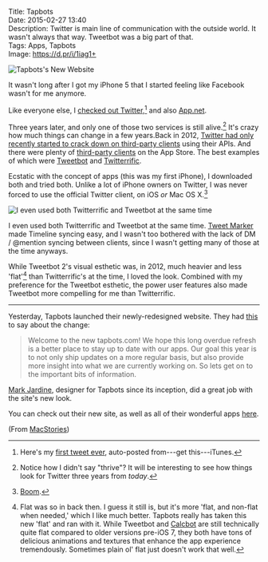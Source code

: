 Title: Tapbots  
Date: 2015-02-27 13:40  
Description: Twitter is main line of communication with the outside world. It wasn't always that way. Tweetbot was a big part of that.  
Tags: Apps, Tapbots  
Image: https://d.pr/i/1iag1+  

![Tapbots's New Website][1]

It wasn't long after I got my iPhone 5 that I started feeling like Facebook wasn't for me anymore. 

Like everyone else, I [checked out Twitter,][2][^1] and also [App.net][3]. 

Three years later, and only one of those two services is still alive.[^2] It's crazy how much things can change in a few years.Back in 2012, [Twitter had only recently started to crack down on third-party clients][4] using their APIs. And there were plenty of [third-party clients][5] on the App Store. The best examples of which were [Tweetbot][6] and [Twitterrific][7].

Ecstatic with the concept of apps (this was my first iPhone), I downloaded both and tried both. Unlike a lot of iPhone owners on Twitter, I was never forced to use the official Twitter client, on iOS *or* Mac OS X.[^3]

![I even used both Twitterrific and Tweetbot at the same time][8]
	
I even used both Twitterrific and Tweetbot at the same time. [Tweet Marker][9] made Timeline syncing easy, and I wasn't too bothered with the lack of DM / @mention syncing between clients, since I wasn't getting many of those at the time anyways.

While Tweetbot 2's visual esthetic was, in 2012, much heavier and less 'flat'[^4] than Twitterrific's at the time, I loved the look. Combined with my preference for the Tweetbot esthetic, the power user features also made Tweetbot more compelling for me than Twitterrific.

***

Yesterday, Tapbots launched their newly-redesigned website. They had [this][10] to say about the change:

> Welcome to the new tapbots.com! We hope this long overdue refresh is a better place to stay up to date with our apps. Our goal this year is to not only ship updates on a more regular basis, but also provide more insight into what we are currently working on. So lets get on to the important bits of information.

[Mark Jardine][11], designer for Tapbots since its inception, did a great job with the site's new look.

You can check out their new site, as well as all of their wonderful apps [here][12].

(From [MacStories][13])

[^1]: Here's my [first tweet ever][a], auto-posted from---get this---iTunes. 
[^2]: Notice how I didn't say "thrive"? It will be interesting to see how things look for Twitter three years from *today*. 
[^3]: [Boom][b].
[^4]: Flat was so in back then. I guess it still is, but it's more 'flat, and non-flat when needed,' which I like much better. Tapbots really has taken this new 'flat' and ran with it. While Tweetbot and [Calcbot][c] are still technically quite flat compared to older versions pre-iOS 7, they both have tons of delicious animations and textures that enhance the app experience tremendously. Sometimes plain ol' flat just doesn't work that well.

[a]: https://twitter.com/ToniWonKanobi/statuses/113085950388748289 "My first tweet ever"
[b]: https://web.archive.org/web/20121207191103/http://tapbots.com/software/tweetbot/mac/ "Tweetbot for Mac webpage from back in the day"
[c]: http://tapbots.com/calcbot/ "Calcbot for iOS"

[1]: https://d.pr/i/1iag1+ "Tapbots's New Website"
[2]: https://twitter.com/ToniWonKanobi/statuses/242981123301453827 "Pleading with my friends to remove their Facebook email addresses"
[3]: https://alpha.app.net/toniwonkanobi/post/1130894 "App.net's 'alpha' was so lonely"
[4]: http://arstechnica.com/information-technology/2011/03/twitter-tells-third-party-devs-to-stop-making-twitter-client-apps/ "Ars Technica reporting on Twitter's first skirmish with third-party developers"
[5]: https://quixey.studio.quixey.com/search?q=store%20twitter%20client "Twitter clients for iOS"
[6]: https://web.archive.org/web/20120906232823/http://tapbots.com/software/tweetbot/ "Tweetbot for iOS webpage from back in the day"
[7]: https://web.archive.org/web/20121101170526/http://twitterrific.com/iphone/ "Twitterrific webpage from back in the day"
[8]: https://d.pr/i/gML7+ "I even used both Twitterrific and Tweetbot at the same time"
[9]: http://tweetmarker.net "Tweet Marker"
[10]: http://tapbots.com/news/15-2-26-new-website-new-focus/ "Tapbots press release for their new website"
[11]: http://www.twitter.com/markjardine "Mark Jardine on Twitter"
[12]: http://www.tapbots.com "Tapbots, creators of Tweetbot and Calcbot"
[13]: http://www.macstories.net/linked/tapbots-relaunches-website-working-on-tweetbot-4-0-for-ios/ "Federico Viticci on Tapbots's new website"